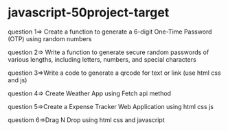 # javascript-50project-target
question 1=> Create a function to generate a 6-digit One-Time Password (OTP) using random numbers

question 2=> Write a function to generate secure random passwords of various lengths, including letters, numbers, and special characters

question 3=>Write a code to generate a qrcode for text or link (use html css and js)

question 4=> Create Weather App using Fetch api method

question 5=>Create a Expense Tracker Web Application using html css js 

questiom 6=>Drag N Drop using html css and javascript
